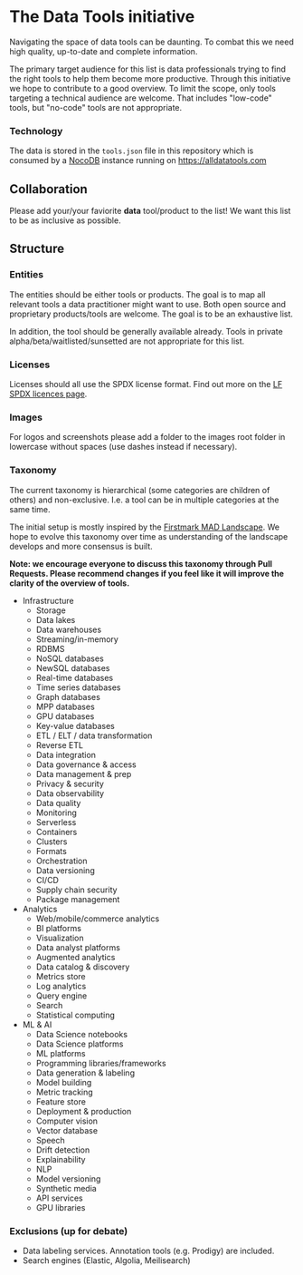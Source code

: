 # The Data Tools initiative
Navigating the space of data tools can be daunting. To combat this we need high quality, up-to-date and complete information.

The primary target audience for this list is data professionals trying to find the right tools to help them become more productive. Through this initiative we hope to contribute to a good overview. To limit the scope, only tools targeting a technical audience are welcome. That includes "low-code" tools, but "no-code" tools are not appropriate.

### Technology
The data is stored in the `tools.json` file in this repository which is consumed by a [NocoDB](https://github.com/nocodb/nocodb) instance running on https://alldatatools.com

## Collaboration
Please add your/your faviorite **data** tool/product to the list! We want this list to be as inclusive as possible.

## Structure

### Entities
The entities should be either tools or products. The goal is to map all relevant tools a data practitioner might want to use. Both open source and proprietary products/tools are welcome. The goal is to be an exhaustive list.

In addition, the tool should be generally available already. Tools in private alpha/beta/waitlisted/sunsetted are not appropriate for this list.

### Licenses
Licenses should all use the SPDX license format. Find out more on the [LF SPDX licences page](https://spdx.org/licenses/).

### Images
For logos and screenshots please add a folder to the images root folder in lowercase without spaces (use dashes instead if necessary).

### Taxonomy
The current taxonomy is hierarchical (some categories are children of others) and non-exclusive. I.e. a tool can be in multiple categories at the same time.

The initial setup is mostly inspired by the [Firstmark MAD Landscape](https://mattturck.com/data2021/). We hope to evolve this taxonomy over time as understanding of the landscape develops and more consensus is built.

**Note: we encourage everyone to discuss this taxonomy through Pull Requests. Please recommend changes if you feel like it will improve the clarity of the overview of tools.**

- Infrastructure
  - Storage
  - Data lakes
  - Data warehouses
  - Streaming/in-memory
  - RDBMS
  - NoSQL databases
  - NewSQL databases
  - Real-time databases
  - Time series databases
  - Graph databases
  - MPP databases
  - GPU databases
  - Key-value databases
  - ETL / ELT / data transformation
  - Reverse ETL
  - Data integration
  - Data governance & access
  - Data management & prep
  - Privacy & security
  - Data observability
  - Data quality
  - Monitoring
  - Serverless
  - Containers
  - Clusters
  - Formats
  - Orchestration
  - Data versioning
  - CI/CD
  - Supply chain security
  - Package management
- Analytics
  - Web/mobile/commerce analytics
  - BI platforms
  - Visualization
  - Data analyst platforms
  - Augmented analytics
  - Data catalog & discovery
  - Metrics store
  - Log analytics
  - Query engine
  - Search
  - Statistical computing
- ML & AI
  - Data Science notebooks
  - Data Science platforms
  - ML platforms
  - Programming libraries/frameworks
  - Data generation & labeling
  - Model building
  - Metric tracking
  - Feature store
  - Deployment & production
  - Computer vision
  - Vector database
  - Speech
  - Drift detection
  - Explainability
  - NLP
  - Model versioning
  - Synthetic media
  - API services
  - GPU libraries


### Exclusions (up for debate)
- Data labeling services. Annotation tools (e.g. Prodigy) are included.
- Search engines (Elastic, Algolia, Meilisearch)
